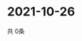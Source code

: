 # 2021-10-26
  共 0条

  <!-- BEGIN -->
  <!-- 最后更新时间Tue Oct 26 2021 22:03:55 GMT+0000 (Coordinated Universal Time) -->
  
  <!-- END -->
  
  
